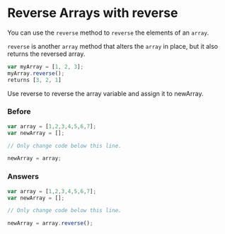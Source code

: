 # Reverse Arrays with reverse

You can use the `reverse` method to `reverse` the elements of an `array`.

`reverse` is another `array` method that alters the `array` in place,
but it also returns the reversed array.

```javascript
var myArray = [1, 2, 3];
myArray.reverse();
returns [3, 2, 1]
```

Use reverse to reverse the array variable and assign it to newArray.

### Before

```javascript
var array = [1,2,3,4,5,6,7];
var newArray = [];

// Only change code below this line.

newArray = array;
```

### Answers

```javascript
var array = [1,2,3,4,5,6,7];
var newArray = [];

// Only change code below this line.

newArray = array.reverse();
```
